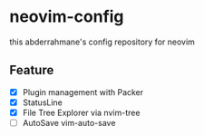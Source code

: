 # neovim-config

this abderrahmane's config repository for neovim

## Feature

- [x] Plugin management with Packer
- [x] StatusLine 
- [x] File Tree Explorer via nvim-tree
- [ ] AutoSave vim-auto-save
